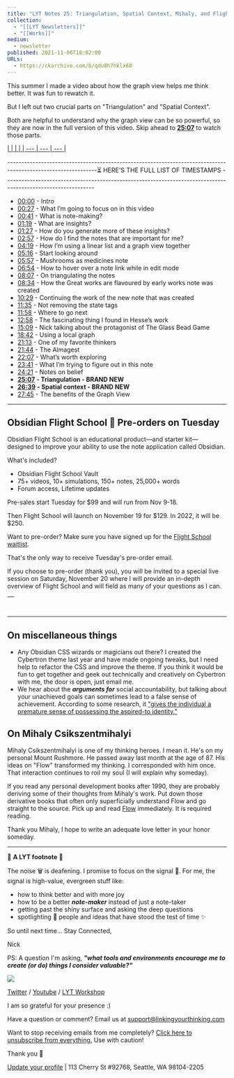 ```yaml
---
title: "LYT Notes 25: Triangulation, Spatial Context, Mihaly, and Flight School Pre-Orders"
collection:
  - "[[LYT Newsletters]]"
  - "[[Works]]"
medium:
  - newsletter
published: 2021-11-06T18:02:00
URLs:
  - https://ckarchive.com/b/qdu8h7hklx68
---
```


This summer I made a video about how the graph view helps me think better. It was fun to rewatch it.

But I left out two crucial parts on "Triangulation" and "Spatial Context".

Both are helpful to understand why the graph view can be so powerful, so they are now in the full version of this video. Skip ahead to [**25:07**](https://www.youtube.com/watch?t=1507s&v=KuzBiqesNdo) to watch those parts.

[|  |  |  |
| --- | --- | --- |](https://www.youtube.com/watch?v=KuzBiqesNdo)

--------------------------------------------------------------------------------------------------------------⏳ HERE'S THE FULL LIST OF TIMESTAMPS --------------------------------------------------------------------------------------------------------------

* ​[00:00](https://www.youtube.com/watch?t=0s&v=KuzBiqesNdo) - Intro
* ​[00:27](https://www.youtube.com/watch?t=27s&v=KuzBiqesNdo) - What I’m going to focus on in this video
* ​[00:41](https://www.youtube.com/watch?t=41s&v=KuzBiqesNdo) - What is note-making?
* ​[01:19](https://www.youtube.com/watch?t=79s&v=KuzBiqesNdo) - What are insights?
* ​[01:27](https://www.youtube.com/watch?t=87s&v=KuzBiqesNdo) - How do you generate more of these insights?
* ​[02:57](https://www.youtube.com/watch?t=177s&v=KuzBiqesNdo) - How do I find the notes that are important for me?
* ​[04:19](https://www.youtube.com/watch?t=259s&v=KuzBiqesNdo) - How I’m using a linear list and a graph view together
* ​[05:16](https://www.youtube.com/watch?t=316s&v=KuzBiqesNdo) - Start looking around
* ​[05:57](https://www.youtube.com/watch?t=357s&v=KuzBiqesNdo) - Mushrooms as medicines note
* ​[06:54](https://www.youtube.com/watch?t=414s&v=KuzBiqesNdo) - How to hover over a note link while in edit mode
* ​[08:07](https://www.youtube.com/watch?t=487s&v=KuzBiqesNdo) - On triangulating the notes
* ​[08:34](https://www.youtube.com/watch?t=514s&v=KuzBiqesNdo) - How the Great works are flavoured by early works note was created
* ​[10:29](https://www.youtube.com/watch?t=629s&v=KuzBiqesNdo) - Continuing the work of the new note that was created
* ​[11:35](https://www.youtube.com/watch?t=695s&v=KuzBiqesNdo) - Not removing the state tags
* ​[11:58](https://www.youtube.com/watch?t=718s&v=KuzBiqesNdo) - Where to go next
* ​[12:58](https://www.youtube.com/watch?t=778s&v=KuzBiqesNdo) - The fascinating thing I found in Hesse’s work
* ​[15:09](https://www.youtube.com/watch?t=909s&v=KuzBiqesNdo) - Nick talking about the protagonist of The Glass Bead Game
* ​[18:42](https://www.youtube.com/watch?t=1122s&v=KuzBiqesNdo) - Using a local graph
* ​[21:13](https://www.youtube.com/watch?t=1273s&v=KuzBiqesNdo) - One of my favorite thinkers
* ​[21:44](https://www.youtube.com/watch?t=1304s&v=KuzBiqesNdo) - The Almagest
* ​[22:07](https://www.youtube.com/watch?t=1327s&v=KuzBiqesNdo) - What’s worth exploring
* ​[23:41](https://www.youtube.com/watch?t=1421s&v=KuzBiqesNdo) - What I’m trying to figure out in this note
* ​[24:21](https://www.youtube.com/watch?t=1461s&v=KuzBiqesNdo) - Notes on belief
* ​[**25:07**](https://www.youtube.com/watch?t=1507s&v=KuzBiqesNdo) **- Triangulation - BRAND NEW**
* **​**[**26:39**](https://www.youtube.com/watch?t=1599s&v=KuzBiqesNdo) **- Spatial context - BRAND NEW**
* ​[27:45](https://www.youtube.com/watch?t=1665s&v=KuzBiqesNdo) - The benefits of the Graph View

---

## Obsidian Flight School 🚀 Pre-orders on Tuesday

Obsidian Flight School is an educational product—and starter kit—  
designed to improve your ability to use the note application called Obsidian.

What's included?

* Obsidian Flight School Vault
* 75+ videos, 10+ simulations, 150+ notes, 25,000+ words
* Forum access, Lifetime updates

Pre-sales start Tuesday for $99 and will run from Nov 9-18.

Then Flight School will launch on November 19 for $129. In 2022, it will be $250.

Want to pre-order? Make sure you have signed up for the [Flight School waitlist](https://lyt.ck.page/ace689c709).

That's the only way to receive Tuesday's pre-order email.

If you choose to pre-order (thank you), you will be invited to a special live session on Saturday, November 20 where I will provide an in-depth overview of Flight School and will field as many of your questions as I can.

| ​ |
| --- |

---

## On miscellaneous things

* Any Obsidian CSS wizards or magicians out there? I created the Cybertron theme last year and have made ongoing tweaks, but I need help to refactor the CSS and improve the theme. If you think it would be fun to get together and geek out technically and creatively on Cybertron with me, the door is open, just email me.
* We hear about the ***arguments for*** social accountability, but talking about your unachieved goals can sometimes lead to a false sense of achievement. According to some research, it ["gives the individual a premature sense of possessing the aspired-to identity."](https://www.researchgate.net/publication/24354628_When_Intentions_Go_Public)​

## On Mihaly Csikszentmihalyi

Mihaly Csikszentmihalyi is one of my thinking heroes. I mean it. He's on my personal Mount Rushmore. He passed away last month at the age of 87. His ideas on "Flow" transformed my thinking. I corresponded with him once. That interaction continues to roil my soul (I will explain why someday).

If you read any personal development books after 1990, they are probably deriving some of their thoughts from Mihaly's work. Put down those derivative books that often only superficially understand Flow and go straight to the source. Pick up and read [Flow](https://www.amazon.com/Flow-Psychology-Experience-Perennial-Classics/dp/0061339202/ref=sr_1_1?crid=2960Q5QX74W8K&keywords=flow&qid=1636136568&qsid=139-7742198-3935221&sprefix=flow%2Caps%2C212&sr=8-1&sres=0061339202%2CB00RVRICW8%2CB07G4MD3MD%2C0712657592%2CB08QDLL5SJ%2CB0792J88LR%2CB083TMVLZP%2CB006UNHEZ0%2CB08Q693N8S%2CB000I52LVS%2CB07FYCRJ2R%2CB08Q6GCMPZ%2CB07FDJ3PYJ%2CB07TC852VV%2CB08Q5X4BX7%2CB07NQCLMZY) immediately. It is required reading.

Thank you Mihaly, I hope to write an adequate love letter in your honor someday.

---

👣 **A LYT footnote** 🎵

The noise 🗑 is deafening. I promise to focus on the signal 🌿. For me, the signal is high-value, evergreen stuff like:

* how to think better and with more joy
* how to be a better ***note-maker*** instead of just a note-taker
* getting past the shiny surface and asking the deep questions
* spotlighting 🔦 people and ideas that have stood the test of time ✨

So until next time… Stay Connected,

Nick

PS: A question I'm asking, ***"what tools and environments encourage me to create (or do) things I consider valuable?"***

![](https://embed.filekitcdn.com/e/dv87Nny89souiCFyZqnEgh/t5xLoqQjMXTWs4akdeAMSG/email)

[Twitter](https://twitter.com/NickMilo) / [Youtube](https://www.youtube.com/channel/UC85D7ERwhke7wVqskV_DZUA) / [LYT Workshop](https://www.linkingyourthinking.com/)

I am so grateful for your presence :)

Have a question or comment? Email us at
[support@linkingyourthinking.com](mailto:support@linkingyourthinking.com)

Want to stop receiving emails from me completely? [Click here to unsubscribe from everything.](https://preview.convertkit-mail2.com/unsubscribe) Use with caution!

Thank you 🙏

[Update your profile](https://preview.convertkit-mail2.com/preferences) | 113 Cherry St #92768, Seattle, WA 98104-2205

